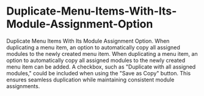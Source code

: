# Duplicate-Menu-Items-With-Its-Module-Assignment-Option
Duplicate Menu Items With Its Module Assignment Option. When duplicating a menu item, an option to automatically copy all assigned modules to the newly created menu item.
When duplicating a menu item, an option to automatically copy all assigned modules to the newly created menu item can be added. A checkbox, such as "Duplicate with all assigned modules," could be included when using the "Save as Copy" button. This ensures seamless duplication while maintaining consistent module assignments.
